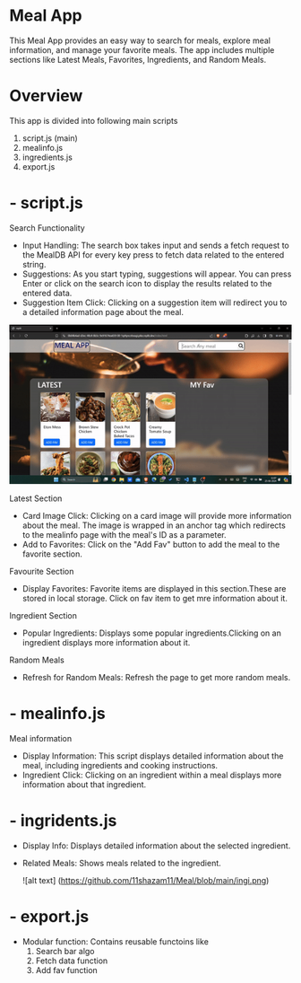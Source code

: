 # Meal App

This Meal App provides an easy way to search for meals, explore meal information, and manage your favorite meals. The app includes multiple sections like Latest Meals, Favorites, Ingredients, and Random Meals.

# Overview
This app is divided into following main scripts
1. script.js (main)
2. mealinfo.js
3. ingredients.js
4. export.js


# - script.js

Search Functionality

* Input Handling: The search box takes input and sends a fetch request to the MealDB API for every key press to fetch data related to the entered string.
* Suggestions: As you start typing, suggestions will appear. You can press Enter or click on the search icon to display the results related to the entered data.
* Suggestion Item Click: Clicking on a suggestion item will redirect you to a detailed information page about the meal.

![](https://github.com/11shazam11/Meal/blob/main/ezgif.com-video-to-gif-converter.gif)

Latest Section

* Card Image Click: Clicking on a card image will provide more information about the meal. The image is wrapped in an anchor tag which redirects to the mealinfo page with the meal's ID as a parameter.
* Add to Favorites: Click on the "Add Fav" button to add the meal to the favorite section.

Favourite Section

* Display Favorites: Favorite items are displayed in this section.These are stored in local storage. Click on fav item to get mre information about it.


Ingredient Section 

* Popular Ingredients: Displays some popular ingredients.Clicking on an ingredient displays more information about it.

Random Meals

* Refresh for Random Meals: Refresh the page to get more random meals.

# - mealinfo.js

Meal information

* Display Information: This script displays detailed information about the meal, including ingredients and cooking instructions.
* Ingredient Click: Clicking on an ingredient within a meal displays more information about that ingredient.

# - ingridents.js

* Display Info: Displays detailed information about the selected ingredient.
* Related Meals: Shows meals related to the ingredient.

  ![alt text] (https://github.com/11shazam11/Meal/blob/main/ingi.png)

# - export.js

* Modular function: Contains reusable functoins like
  1. Search bar algo
  2. Fetch data function
  3. Add fav function

